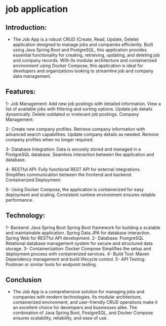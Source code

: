 # job application
## Introduction:
- The Job App is a robust CRUD (Create, Read, Update, Delete) application designed to manage jobs and companies efficiently. Built using Java Spring Boot and PostgreSQL, this application provides essential functionality for creating, retrieving, updating, and deleting job and company records. With its modular architecture and containerized environment using Docker Compose, this application is ideal for developers and organizations looking to streamline job and company data management.

## Features:
1- Job Management:
Add new job postings with detailed information.
View a list of available jobs with filtering and sorting options.
Update job details dynamically.
Delete outdated or irrelevant job postings.
Company Management:

2- Create new company profiles.
Retrieve company information with advanced search capabilities.
Update company details as needed.
Remove company profiles when no longer required.

3- Database Integration:
Data is securely stored and managed in a PostgreSQL database.
Seamless interaction between the application and database.

4- RESTful API:
Fully functional REST API for external integrations.
Simplifies communication between the frontend and backend.
Containerized Deployment:

5- Using Docker Compose, the application is containerized for easy deployment and scaling.
Consistent runtime environment ensures reliable performance.

## Technology:
1- Backend: Java Spring Boot
Spring Boot framework for building a scalable and maintainable application.
Spring Data JPA for database interaction.
Spring Web for RESTful API development.
2- Database: PostgreSQL
 Relational database management system for secure and structured data storage.
3- Containerization: Docker Compose
Simplifies the setup and deployment process with containerized services.
4- Build Tool: Maven
 Dependency management and build lifecycle control.
5- API Testing: Postman or similar tools for endpoint testing.

## Conclusion
- The Job App is a comprehensive solution for managing jobs and companies with modern technologies. Its modular architecture, containerized environment, and user-friendly CRUD operations make it an excellent choice for developers and businesses alike. The combination of Java Spring Boot, PostgreSQL, and Docker Compose ensures scalability, reliability, and ease of use.

